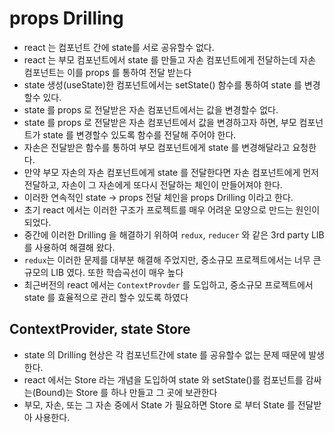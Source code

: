 # props Drilling

- react 는 컴포넌트 간에 state를 서로 공유할수 없다.
- react 는 부모 컴포넌트에서 state 를 만들고 자손 컴포넌트에게 전달하는데 자손 컴포넌트는 이를 props 를 통하여 전달 받는다
- state 생성(useState)한 컴포넌트에서는 setState() 함수를 통하여 state 를 변경할수 있다.
- state 를 props 로 전달받은 자손 컴포넌트에서는 값을 변경할수 없다.
- state 를 props 로 전달받은 자손 컴포넌트에서 값을 변경하고자 하면, 부모 컴포넌트가 state 를 변경할수 있도록 함수를 전달해 주어야 한다.
- 자손은 전달받은 함수를 통하여 부모 컴포넌트에게 state 를 변경해달라고 요청한다.
- 만약 부모 자손의 자손 컴포넌트에게 state 를 전달한다면 자손 컴포넌트에게 먼저 전달하고, 자손이 그 자손에게 또다시 전달하는 체인이 만들어져야 한다.
- 이러한 연속적인 state -> props 전달 체인을 props Drilling 이라고 한다.
- 초기 react 에서는 이러한 구조가 프로젝트를 매우 어려운 모양으로 만드는 원인이 되었다.
- 중간에 이러한 Drilling 을 해결하기 위하여 `redux`, `reducer` 와 같은 3rd party LIB 를 사용하여 해결해 왔다.
- `redux`는 이러한 문제를 대부분 해결해 주었지만, 중소규모 프로젝트에서는 너무 큰 규모의 LIB 였다. 또한 학습곡선이 매우 높다
- 최근버전의 react 에서는 `ContextProvder` 를 도입하고, 중소규모 프로젝트에서 state 를 효율적으로 관리 할수 있도록 하였다

## ContextProvider, state Store

- state 의 Drilling 현상은 각 컴포넌트간에 state 를 공유할수 없는 문제 때문에 발생한다.
- react 에서는 Store 라는 개념을 도입하여 state 와 setState()를 컴포넌트를 감싸는(Bound)는 Store 를 하나 만들고 그 곳에 보관한다
- 부모, 자손, 또는 그 자손 중에서 State 가 필요하면 Store 로 부터 State 를 전달받아 사용한다.

